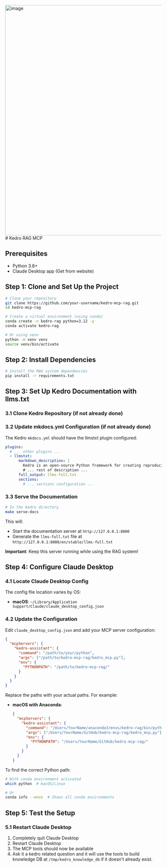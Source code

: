 <img width="1005" height="738" alt="image" src="https://github.com/user-attachments/assets/5fdcdbfe-c59a-4c38-9383-08cd47ab5f6e" /># Kedro RAG MCP

## Prerequisites

- Python 3.8+
- Claude Desktop app (Get from website)

## Step 1: Clone and Set Up the Project

```bash
# Clone your repository
git clone https://github.com/your-username/kedro-mcp-rag.git
cd kedro-mcp-rag

# Create a virtual environment (using conda) 
conda create -n kedro-rag python=3.12 -y
conda activate kedro-rag

# Or using venv
python -m venv venv
source venv/bin/activate
```

## Step 2: Install Dependencies

```bash
# Install the RAG system dependencies
pip install -r requirements.txt
```

## Step 3: Set Up Kedro Documentation with llms.txt

### 3.1 Clone Kedro Repository (if not already done)

### 3.2 Update mkdocs.yml Configuration (if not already done)

The Kedro `mkdocs.yml` should have the llmstxt plugin configured:

```yaml
plugins:
  # ... other plugins ...
  - llmstxt:
      markdown_description: |
        Kedro is an open-source Python framework for creating reproducible, maintainable, and modular data science code. 
        # ... rest of description ...
      full_output: llms-full.txt
      sections:
        # ... sections configuration ...
```

### 3.3 Serve the Documentation

```bash
# In the kedro directory
make serve-docs
```

This will:
- Start the documentation server at `http://127.0.0.1:8000`
- Generate the `llms-full.txt` file at `http://127.0.0.1:8000/en/stable/llms-full.txt`

**Important**: Keep this server running while using the RAG system!

## Step 4: Configure Claude Desktop

### 4.1 Locate Claude Desktop Config

The config file location varies by OS:
- **macOS**: `~/Library/Application Support/Claude/claude_desktop_config.json`

### 4.2 Update the Configuration

Edit `claude_desktop_config.json` and add your MCP server configuration:

```json
{
  "mcpServers": {
    "kedro-assistant": {
      "command": "/path/to/your/python",
      "args": ["/path/to/kedro-mcp-rag/kedro_mcp.py"],
      "env": {
        "PYTHONPATH": "/path/to/kedro-mcp-rag/"
      }
    }
  }
}
```

Replace the paths with your actual paths. For example:
- **macOS with Anaconda**:
  ```json
  {
    "mcpServers": {
      "kedro-assistant": {
        "command": "/Users/YourName/anaconda3/envs/kedro-rag/bin/python",
        "args": ["/Users/YourName/GitHub/kedro-mcp-rag/kedro_mcp.py"],
        "env": {
          "PYTHONPATH": "/Users/YourName/GitHub/kedro-mcp-rag/"
        }
      }
    }
  }
  ```

To find the correct Python path:
```bash
# With conda environment activated
which python  # macOS/Linux

# Or
conda info --envs  # Shows all conda environments
```

## Step 5: Test the Setup


### 5.1 Restart Claude Desktop

1. Completely quit Claude Desktop
2. Restart Claude Desktop
3. The MCP tools should now be available
4. Ask it a kedro related question and it will use the tools to build knowledge DB at `/tmp/kedro_knowledge_db` if it doesn't already exist.

